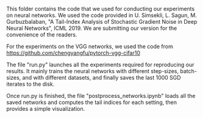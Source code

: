 This folder contains the code that we used for conducting our experiments on neural networks. We used the code provided in U. Simsekli, L. Sagun, M. Gurbuzbalaban, "A Tail-Index Analysis of Stochastic Gradient Noise in Deep Neural Networks", ICML 2019. We are submitting our version for the convenience of the readers.

For the experiments on the VGG networks, we used the code from https://github.com/chengyangfu/pytorch-vgg-cifar10 


The file "run.py" launches all the experiments required for reproducing our results. It mainly trains the neural networks with different step-sizes, batch-sizes, and with different datasets, and finally saves the last 1000 SGD iterates to the disk. 

Once run.py is finished, the file "postprocess_networks.ipynb" loads all the saved networks and computes the tail indices for each setting, then provides a simple visualization. 


